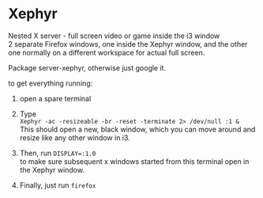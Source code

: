 Xephyr
======

Nested X server - full screen video or game inside the i3 window  
2 separate Firefox windows, one inside the Xephyr window, and the other one normally on a different workspace for actual full screen.

Package server-xephyr, otherwise just google it.

to get everything running:
1. open a spare terminal

2. Type  
`Xephyr -ac -resizeable -br -reset -terminate 2> /dev/null :1 &`  
This should open a new, black window, which you can move around and resize like any other window in i3.  
3. Then, run `DISPLAY=:1.0`  
to make sure subsequent x windows started from this terminal open in the Xephyr window.
4. Finally, just run `firefox`
